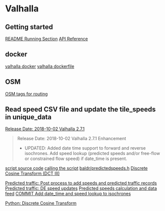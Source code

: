# Valhalla

## Getting started

[README Running Section](https://github.com/valhalla/valhalla#running)
[API Reference](https://github.com/valhalla/valhalla-docs/blob/master/turn-by-turn/api-reference.md)

## docker

[valhalla docker](https://hub.docker.com/r/valhalla/docker)
[valhalla dockerfile](https://hub.docker.com/r/valhalla/docker/dockerfile)

## OSM

[OSM tags for routing](https://wiki.openstreetmap.org/wiki/OSM_tags_for_routing/Valhalla)

## Read speed CSV file and update the tile_speeds in unique_data

[Release Date: 2018-10-02 Valhalla 2.7.1](https://valhalla.readthedocs.io/en/latest/changelog/#release-date-2018-10-02-valhalla-271)
  > Release Date: 2018-10-02 Valhalla 2.7.1
  > Enhancement
  >   * UPDATED: Added date time support to forward and reverse isochrones. Add speed lookup (predicted speeds and/or free-flow or constrained flow speed) if date_time is present.


[script source code](https://github.com/valhalla/valhalla/blob/9f07205f58ab2d4b85bcd33d2f9e621f7c62c5bc/src/mjolnir/valhalla_add_predicted_traffic.cc)
[calling the script](https://github.com/valhalla/valhalla/blob/master/test/CMakeLists.txt#L52-L54)
[baldr/predictedspeeds.h](https://github.com/valhalla/valhalla/blob/59df479147b695f80e04c1d9de97a431a5c47119/valhalla/baldr/predictedspeeds.h#L93-L116)
[Discrete Cosine Transform (DCT III)](https://en.wikipedia.org/wiki/Discrete_cosine_transform)


[Predicted traffic: Post process to add speeds and predicted traffic records](https://github.com/valhalla/valhalla/issues/1292)
[Predicted traffic: DE speed updates](https://github.com/valhalla/valhalla/issues/1291)
[Predicted speeds calculation and data feed](https://github.com/valhalla/valhalla/issues/1898)
[COMMIT Add date_time and speed lookup to isochrones](https://github.com/valhalla/valhalla/pull/1528/commits/7be47ab480dfba8f9329f32bb5bf9066d6cdd533)

[Python: Discrete Cosine Transform](https://docs.scipy.org/doc/scipy-0.14.0/reference/generated/scipy.fftpack.dct.html)
